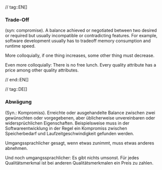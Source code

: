 // tag::EN[]
### Trade-Off

(syn: compromise). A balance achieved or negotiated between two desired or
required but usually incompatible or contradicting features. For example,
software development usually has to tradeoff memory consumption and runtime
speed.

  More colloquially, if one thing increases, some other thing must decrease.

  Even more colloquially: There is no free lunch. Every quality attribute
  has a price among other quality attributes.

// end::EN[]

// tag::DE[]
### Abwägung

(Syn.: Kompromiss). Erreichte oder ausgehandelte Balance zwischen zwei
gewünschten oder vorgegebenen, aber üblicherweise unvereinbaren oder
widersprüchlichen Eigenschaften. Beispielsweise muss in der
Softwareentwicklung in der Regel ein Kompromiss zwischen
Speicherbedarf und Laufzeitgeschwindigkeit gefunden werden.

Umgangssprachlicher gesagt, wenn etwas zunimmt, muss etwas anderes
abnehmen.

Und noch umgangssprachlicher: Es gibt nichts umsonst. Für jedes
Qualitätsmerkmal ist bei anderen Qualitätsmerkmalen ein Preis zu
zahlen.

